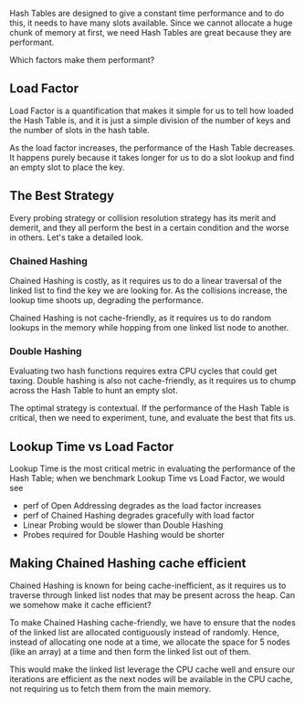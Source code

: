 Hash Tables are designed to give a constant time performance and to do this, it needs to have many slots available. Since we cannot allocate a huge chunk of memory at first, we need Hash Tables are great because they are performant.

Which factors make them performant?

## Load Factor

Load Factor is a quantification that makes it simple for us to tell how loaded the Hash Table is, and it is just a simple division of the number of keys and the number of slots in the hash table.

As the load factor increases, the performance of the Hash Table decreases. It happens purely because it takes longer for us to do a slot lookup and find an empty slot to place the key.

## The Best Strategy

Every probing strategy or collision resolution strategy has its merit and demerit, and they all perform the best in a certain condition and the worse in others. Let's take a detailed look.

### Chained Hashing

Chained Hashing is costly, as it requires us to do a linear traversal of the linked list to find the key we are looking for. As the collisions increase, the lookup time shoots up, degrading the performance.

Chained Hashing is not cache-friendly, as it requires us to do random lookups in the memory while hopping from one linked list node to another.

### Double Hashing

Evaluating two hash functions requires extra CPU cycles that could get taxing. Double hashing is also not cache-friendly, as it requires us to chump across the Hash Table to hunt an empty slot.

The optimal strategy is contextual. If the performance of the Hash Table is critical, then we need to experiment, tune, and evaluate the best that fits us.

## Lookup Time vs Load Factor

Lookup Time is the most critical metric in evaluating the performance of the Hash Table; when we benchmark Lookup Time vs Load Factor, we would see

- perf of Open Addressing degrades as the load factor increases
- perf of Chained Hashing degrades gracefully with load factor
- Linear Probing would be slower than Double Hashing
- Probes required for Double Hashing would be shorter

## Making Chained Hashing cache efficient

Chained Hashing is known for being cache-inefficient, as it requires us to traverse through linked list nodes that may be present across the heap. Can we somehow make it cache efficient?

To make Chained Hashing cache-friendly, we have to ensure that the nodes of the linked list are allocated contiguously instead of randomly. Hence, instead of allocating one node at a time, we allocate the space for 5 nodes (like an array) at a time and then form the linked list out of them.

This would make the linked list leverage the CPU cache well and ensure our iterations are efficient as the next nodes will be available in the CPU cache, not requiring us to fetch them from the main memory.